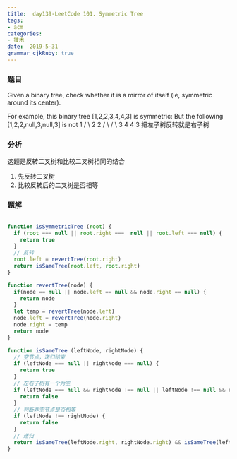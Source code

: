 ```yaml
---
title:  day139-LeetCode 101. Symmetric Tree
tags: 
- acm
categories: 
- 技术
date:  2019-5-31
grammar_cjkRuby: true
---
```

### 题目

Given a binary tree, check whether it is a mirror of itself (ie, symmetric around its center).

For example, this binary tree [1,2,2,3,4,4,3] is symmetric: But the following [1,2,2,null,3,null,3] is not
	  1
    /   \\
   2     2
  / \\   / \\
3   4 4   3
把左子树反转就是右子树

<!--more-->

### 分析

这题是反转二叉树和比较二叉树相同的结合
1. 先反转二叉树
2. 比较反转后的二叉树是否相等

### 题解

```javascript

function isSymmetricTree (root) {
  if (root === null || root.right ===  null || root.left === null) {
    return true
  }
  // 反转
  root.left = revertTree(root.right)
  return isSameTree(root.left, root.right)
}

function revertTree(node) {
  if(node == null || node.left == null && node.right == null) {
    return node
  }
  let temp = revertTree(node.left)
  node.left = revertTree(node.right)
  node.right = temp
  return node
}

function isSameTree (leftNode, rightNode) {
  // 空节点，递归结束
  if (leftNode === null || rightNode === null) {
    return true
  }
  // 左右子树有一个为空
  if (leftNode === null && rightNode !== null || leftNode !== null && rightNode === null) {
    return false
  }
  // 判断非空节点是否相等
  if (leftNode !== rightNode) {
    return false
  }
  // 递归
  return isSameTree(leftNode.right, rightNode.right) && isSameTree(leftNode.left, rightNode.left)
}
```
